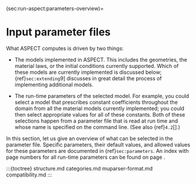 (sec:run-aspect:parameters-overview)=
# Input parameter files

What ASPECT computes is driven by two things:

-   The models implemented in ASPECT. This
    includes the geometries, the material laws, or the initial conditions
    currently supported. Which of these models are currently implemented is
    discussed below; {ref}`sec:extending`9] discusses in great
    detail the process of implementing additional models.

-   The run-time parameters of the selected model. For example, you could select a model that prescribes
    constant coefficients throughout the domain from all the material models
    currently implemented; you could then select appropriate values for all of
    these constants. Both of these selections happen from a parameter file
    that is read at run time and whose name is specified on the command line.
    (See also {ref}`4.2`[].)

In this section, let us give an overview of what can be selected in the
parameter file. Specific parameters, their default values, and allowed values
for these parameters are documented in {ref}`sec:parameters`.
An index with page numbers for all run-time parameters can be found on
page&nbsp;.



:::{toctree}
structure.md
categories.md
muparser-format.md
compatibility.md
:::
